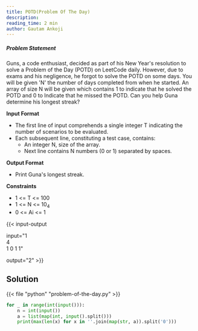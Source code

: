 ```yaml
---
title: POTD(Problem Of The Day)
description:
reading_time: 2 min
author: Gautam Ankoji
---
```


##### Problem Statement

Guns, a code enthusiast, decided as part of his New Year's resolution to solve a Problem of the Day (POTD) on LeetCode daily. However, due to exams and his negligence, he forgot to solve the POTD on some days. You will be given 'N' the number of days completed from when he started. An array of size N will be given which contains 1 to indicate that he solved the POTD and 0 to Indicate that he missed the POTD. Can you help Guna determine his longest streak?

**Input Format**

* The first line of input comprehends a single integer T indicating the number of scenarios to be evaluated.
* Each subsequent line, constituting a test case, contains:
  * An integer N, size of the array.
  * Next line contains N numbers (0 or 1) separated by spaces.

**Output Format**

* Print Guna's longest streak.

**Constraints**

* 1 <= T <= 100
* 1 <= N <= 10<sub>4</sub>
* 0 <= Ai <= 1

{{< input-output

input="1</br>4</br>1 0 1 1"

output="2" >}}

## Solution

<!-- **Approach:** -->

{{< file "python" "problem-of-the-day.py" >}}

```py
for _ in range(int(input())):
    n = int(input())
    a = list(map(int, input().split()))
    print(max(len(x) for x in ''.join(map(str, a)).split('0')))
```
